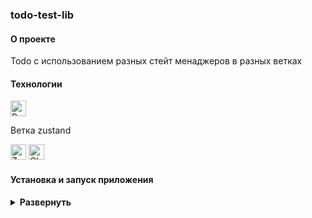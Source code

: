 ### todo-test-lib

#### О проекте

Todo с использованием разных стейт менаджеров в разных ветках

#### Технологии

<div>
  <img height='25px' src="https://img.shields.io/badge/React-20232A??style=plastic&logo=react&logoColor=61DAFB" alt="React">
  <!-- <img height='25px' src="https://img.shields.io/badge/TypeScript-20232A??style=plastic&logo=typescript&logoColor=3178C6" alt="TypeScript"> -->
  <div>
  <p>Ветка zustand</p>
  <img height='25px' src="https://img.shields.io/badge/Zustand-20232A??style=plastic&logoColor=764ABC" alt="Zustand.">
  <img height='25px' src="https://img.shields.io/badge/Chakra Ui-20232A??style=plastic&logo=chakraui&logoColor=#319795" alt="Chakra Ui.">
  <div>
  <!-- <div>
  <p>Ветка redux-toolkit</p>
  <img height='25px' src="https://img.shields.io/badge/Redux Toolkit-20232A??style=plastic&logo=redux&logoColor=764ABC" alt="Redux Toolkit">
  <div> -->
  <!-- <img height='25px' src="https://img.shields.io/badge/Ant Design-20232A??style=for-the-badge&logo=Ant Design&logoColor=0170FE" alt="Ant Design"/> -->
  <!-- <img height='25px' src="https://img.shields.io/badge/Axios-20232A??style=for-the-badge&logo=Axios&logoColor=5A29E4" alt="Axios"> -->
</div>

#### Установка и запуск приложения

<details><summary><b>Развернуть</b></summary>

Клонировать репозиторий:

    git clone https://github.com/Mariyazakharova73/todo-test-lib.git

Установить зависимости:

    npm install

Запустить проект:

    npm start

</details>

<!-- [Ссылка на проект react-dress]() -->

<!-- <div align="center">
  <img width="575" alt="Приложение." src="./src/images/app.png">
</div> -->

